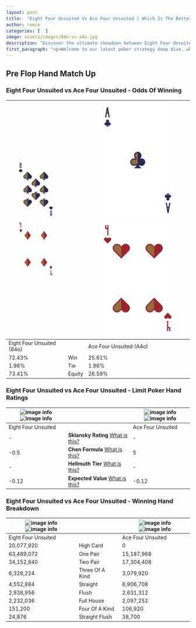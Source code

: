 ```yaml
---
layout: post
title:  "Eight Four Unsuited Vs Ace Four Unsuited | Which Is The Better Hand In Poker? A Complete Guide"
author: reece
categories: [  ]
image: assets/images/84o-vs-a4o.jpg
description: "Discover the ultimate showdown between Eight Four Unsuited and Ace Four Unsuited in poker! Uncover the odds, strategies, and scenarios where one hand triumphs over the other. Get ready to up your poker game with this thrilling analysis."
first_paragraph: "<p>Welcome to our latest poker strategy deep dive, where we're pitting two distinct hands against each other in a high-stakes showdown: Eight Four Unsuited vs Ace Four Unsuited.</p><p>In the dynamic world of poker, every decision counts, and knowing which hand holds the upper hand is key to your success at the table.</p><p>In this article, we'll dissect these two hands, explore the scenarios where one dominates the other, and equip you with the knowledge to make strategic choices that can tip the odds in your favor.</p><p>Get ready to unravel the intriguing dynamics of these poker hands and elevate your game to new heights.</p>"
---
```




[comment]: # (sp0)

## Pre Flop Hand Match Up

<div class="table hand-ratings" markdown="1"> 



### Eight Four Unsuited vs Ace Four Unsuited - Odds Of Winning


    
| ![image info](assets/images/hand1/8.png) ![image info](assets/images/hand1/4o.png) |  | ![image info](assets/images/hand2/a.png) ![image info](assets/images/hand2/4o.png) |
| -------- | -------- | -------- |
| Eight Four Unsuited (84o) |  | Ace Four Unsuited (A4o) |
| 72.43% | Win | 25.61% |
| 1.96% | Tie | 1.96% |
| 73.41% | Equity | 26.59% |




[comment]: # (sp1)



### Eight Four Unsuited vs Ace Four Unsuited - Limit Poker Hand Ratings


    
| ![image info](https://www.riverpairs.com/assets/images/hand1/8.png) ![image info](https://www.riverpairs.com/assets/images/hand1/4o.png) |  | ![image info](https://www.riverpairs.com/assets/images/hand2/a.png) ![image info](https://www.riverpairs.com/assets/images/hand2/4o.png) |
| -------- | -------- | -------- |
| Eight Four Unsuited |  | Ace Four Unsuited |
| - | **Sklansky Rating** [What is this?](/sklansky-rating-explained) | - |
| -0.5 | **Chen Formula** [What is this?](/chen-formula-explained) | 5 |
| - | **Hellmuth Tier** [What is this?](/Hellmuth-tier-explained) | - |
| -0.12 | **Expected Value** [What is this?](/expected-value-explained) | -0.12 |




[comment]: # (sp2)



### Eight Four Unsuited vs Ace Four Unsuited - Winning Hand Breakdown


    
| ![image info](https://www.riverpairs.com/assets/images/hand1/8.png) ![image info](https://www.riverpairs.com/assets/images/hand1/4o.png) |  | ![image info](https://www.riverpairs.com/assets/images/hand2/a.png) ![image info](https://www.riverpairs.com/assets/images/hand2/4o.png) |
| -------- | -------- | -------- |
| Eight Four Unsuited |  | Ace Four Unsuited |
| 20,077,920 | High Card | 0 |
| 63,489,072 | One Pair | 15,187,968 |
| 34,152,840 | Two Pair | 17,304,408 |
| 6,328,224 | Three Of A Kind | 3,079,920 |
| 4,552,884 | Straight | 6,906,708 |
| 2,938,956 | Flush | 2,631,312 |
| 2,232,036 | Full House | 2,097,252 |
| 151,200 | Four Of A Kind | 106,920 |
| 24,876 | Straight Flush | 38,700 |




[comment]: # (sp3)



</div>

[comment]: # (sp4)



[comment]: # (sp5)

